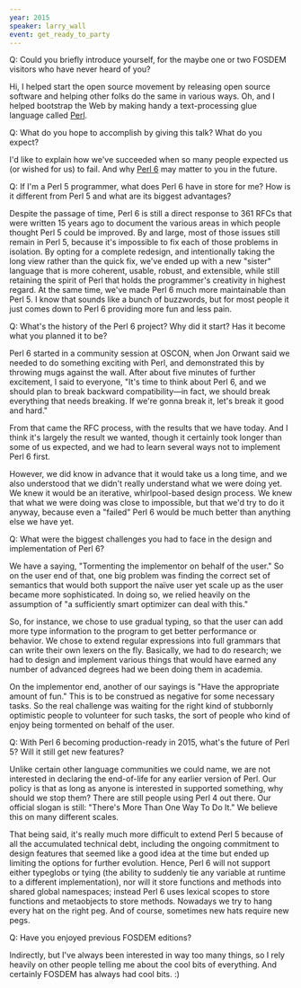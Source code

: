 ```yaml
---
year: 2015
speaker: larry_wall 
event: get_ready_to_party
---
```


Q: Could you briefly introduce yourself, for the maybe one or two
FOSDEM visitors who have never heard of you?

Hi, I helped start the open source movement by releasing open source software
and helping other folks do the same in various ways.  Oh, and I helped
bootstrap the Web by making handy a text-processing glue language called [Perl](https://www.perl.org/).

Q: What do you hope to accomplish by giving this talk? What do you expect?

I'd like to explain how we've succeeded when so many people expected us
(or wished for us) to fail.  And why [Perl 6](http://www.perl6.org/) may matter to you in the future.

Q: If I'm a Perl 5 programmer, what does Perl 6 have in store for me?
How is it different from Perl 5 and what are its biggest advantages?

Despite the passage of time, Perl 6 is still a direct response to 361
RFCs that were written 15 years ago to document the various areas in
which people thought Perl 5 could be improved.  By and large, most of
those issues still remain in Perl 5, because it's impossible to fix each
of those problems in isolation.  By opting for a complete redesign,
and intentionally taking the long view rather than the quick fix,
we've ended up with a new "sister" language that is more coherent, usable, robust,
and extensible, while still retaining the spirit of Perl that holds the
programmer's creativity in highest regard.  At the same time, we've made
Perl 6 much more maintainable than Perl 5.  I know that sounds like a
bunch of buzzwords, but for most people it just comes down to Perl 6
providing more fun and less pain.

Q: What's the history of the Perl 6 project? Why did it start? Has it
become what you planned it to be?

Perl 6 started in a community session at OSCON, when Jon Orwant said
we needed to do something exciting with Perl, and demonstrated this by
throwing mugs against the wall.  After about five minutes of further
excitement, I said to everyone, "It's time to think about Perl 6, and we
should plan to break backward compatibility—in fact, we should break
everything that needs breaking.  If we're gonna break it, let's break it
good and hard."

From that came the RFC process, with the results that we have today.
And I think it's largely the result we wanted, though it certainly
took longer than some of us expected, and we had to learn several ways
not to implement Perl 6 first.

However, we did know in advance that it would take us a long time, and
we also understood that we didn't really understand what we were doing yet.
We knew it would be an iterative, whirlpool-based design process.  We knew
that what we were doing was close to impossible, but that we'd try to
do it anyway, because even a "failed" Perl 6 would be much better than
anything else we have yet.

Q: What were the biggest challenges you had to face in the design and
implementation of Perl 6?

We have a saying, "Tormenting the implementor on behalf of the user."
So on the user end of that, one big problem was finding the correct set
of semantics that would both support the naïve user yet scale up as
the user became more sophisticated.  In doing so, we relied heavily on
the assumption of "a sufficiently smart optimizer can deal with this."

So, for instance, we chose to use gradual typing, so that the user can
add more type information to the program to get better performance or
behavior.  We chose to extend regular expressions into full grammars
that can write their own lexers on the fly.  Basically, we had to do
research; we had to design and implement various things that would have
earned any number of advanced degrees had we been doing them in academia.

On the implementor end, another of our sayings is "Have the appropriate
amount of fun."  This is to be construed as negative for some necessary
tasks.  So the real challenge was waiting for the right kind of stubbornly
optimistic people to volunteer for such tasks, the sort of people who
kind of enjoy being tormented on behalf of the user.

Q: With Perl 6 becoming production-ready in 2015, what's the future
of Perl 5? Will it still get new features?

Unlike certain other language communities we could name, we are not
interested in declaring the end-of-life for any earlier version of Perl.
Our policy is that as long as anyone is interested in supported something,
why should we stop them?  There are still people using Perl 4 out there.
Our official slogan is still: "There's More Than One Way To Do It."
We believe this on many different scales.

That being said, it's really much more difficult to extend Perl 5
because of all the accumulated technical debt, including the ongoing
commitment to design features that seemed like a good idea at the time
but ended up limiting the options for further evolution. Hence, Perl 6 will not support either typeglobs or tying (the ability to suddenly tie any variable at runtime to a different implementation), nor will it store functions and methods into shared global namespaces; instead Perl 6 uses lexical scopes to store functions and metaobjects to store methods.  Nowadays we try to hang every hat on the right peg.  And of course, sometimes new hats require new pegs.

Q: Have you enjoyed previous FOSDEM editions?

Indirectly, but I've always been interested in way too many things, so I
rely heavily on other people telling me about the cool bits of everything.
And certainly FOSDEM has always had cool bits.  :)

